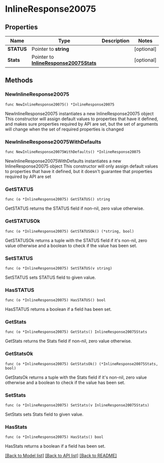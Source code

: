# InlineResponse20075

## Properties

Name | Type | Description | Notes
------------ | ------------- | ------------- | -------------
**STATUS** | Pointer to **string** |  | [optional] 
**Stats** | Pointer to [**InlineResponse20075Stats**](InlineResponse20075Stats.md) |  | [optional] 

## Methods

### NewInlineResponse20075

`func NewInlineResponse20075() *InlineResponse20075`

NewInlineResponse20075 instantiates a new InlineResponse20075 object
This constructor will assign default values to properties that have it defined,
and makes sure properties required by API are set, but the set of arguments
will change when the set of required properties is changed

### NewInlineResponse20075WithDefaults

`func NewInlineResponse20075WithDefaults() *InlineResponse20075`

NewInlineResponse20075WithDefaults instantiates a new InlineResponse20075 object
This constructor will only assign default values to properties that have it defined,
but it doesn't guarantee that properties required by API are set

### GetSTATUS

`func (o *InlineResponse20075) GetSTATUS() string`

GetSTATUS returns the STATUS field if non-nil, zero value otherwise.

### GetSTATUSOk

`func (o *InlineResponse20075) GetSTATUSOk() (*string, bool)`

GetSTATUSOk returns a tuple with the STATUS field if it's non-nil, zero value otherwise
and a boolean to check if the value has been set.

### SetSTATUS

`func (o *InlineResponse20075) SetSTATUS(v string)`

SetSTATUS sets STATUS field to given value.

### HasSTATUS

`func (o *InlineResponse20075) HasSTATUS() bool`

HasSTATUS returns a boolean if a field has been set.

### GetStats

`func (o *InlineResponse20075) GetStats() InlineResponse20075Stats`

GetStats returns the Stats field if non-nil, zero value otherwise.

### GetStatsOk

`func (o *InlineResponse20075) GetStatsOk() (*InlineResponse20075Stats, bool)`

GetStatsOk returns a tuple with the Stats field if it's non-nil, zero value otherwise
and a boolean to check if the value has been set.

### SetStats

`func (o *InlineResponse20075) SetStats(v InlineResponse20075Stats)`

SetStats sets Stats field to given value.

### HasStats

`func (o *InlineResponse20075) HasStats() bool`

HasStats returns a boolean if a field has been set.


[[Back to Model list]](../README.md#documentation-for-models) [[Back to API list]](../README.md#documentation-for-api-endpoints) [[Back to README]](../README.md)


